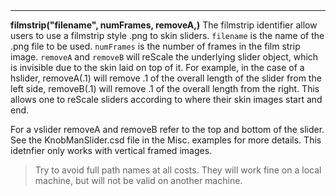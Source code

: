 <a name="filmstrip"><h3 style="padding-top: 40px; margin-top: 40px;"></h3></a>
_____________________________
**filmstrip("filename", numFrames, removeA,)** The filmstrip identifier allow users to use a filmstrip style .png to skin sliders. `filename` is the name of the .png file to be used. `numFrames` is the number of frames in the film strip image. `removeA` and `removeB` will reScale the underlying slider object, which is invisible due to the skin laid on top of it. For example, in the case of a hslider, removeA(.1) will remove .1 of the overall length of the slider from the left side, removeB(.1) will remove .1 of the overall length from the right. This allows one to reScale sliders according to where their skin images start and end.

For a vslider removeA and removeB refer to the top and bottom of the slider. See the KnobManSlider.csd file in the Misc. examples for more details. This idetnfier only works with vertical framed images.

>Try to avoid full path names at all costs. They will work fine on a local machine, but will not be valid on another machine.
